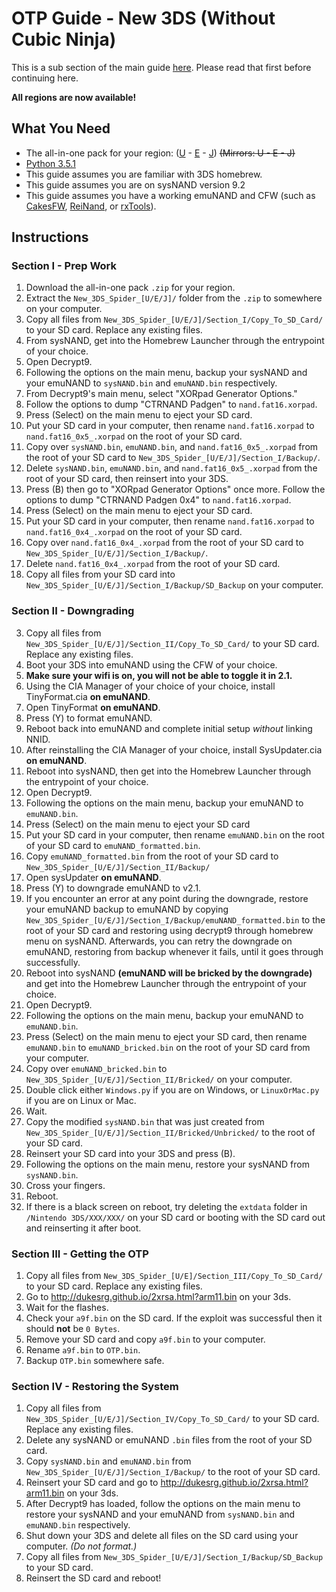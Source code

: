 # OTP Guide - New 3DS (Without Cubic Ninja)

This is a sub section of the main guide [here](https://github.com/Plailect/OTP/blob/master/README.md). Please read that first before continuing here.

**All regions are now available!**

## What You Need

* The all-in-one pack for your region: ([U](https://mega.nz/#!V11RwKhY!hv8aCgIV5PA9GOt9h1VzKmhGrZcP8-NwmLKWDKyd3Ac) - [E](https://mega.nz/#!RgUgEZxZ!2j-XuldVMepFGBYb4RsCZvkmN4DAvO-tOu4-cn8B_Hg) - [J](https://mega.nz/#!RlE2EZ7K!nzKL0NsBZ8ZTxpmJM3HYatSsI0-KvH2QMXnb21vhZQI)) ~~(Mirrors: U - E - J)~~
* [Python 3.5.1](https://www.python.org/downloads/)
* This guide assumes you are familiar with 3DS homebrew.
* This guide assumes you are on sysNAND version 9.2
* This guide assumes you have a working emuNAND and CFW (such as [CakesFW](https://github.com/mid-kid/CakesForeveryWan), [ReiNand](https://github.com/Reisyukaku/ReiNand), or [rxTools](https://github.com/roxas75/rxTools)).

## Instructions
### Section I - Prep Work
1. Download the all-in-one pack `.zip` for your region.
2. Extract the `New_3DS_Spider_[U/E/J]/` folder from the `.zip` to somewhere on your computer.
3. Copy all files from `New_3DS_Spider_[U/E/J]/Section_I/Copy_To_SD_Card/` to your SD card. Replace any existing files.
5. From sysNAND, get into the Homebrew Launcher through the entrypoint of your choice.
6. Open Decrypt9.
7. Following the options on the main menu, backup your sysNAND and your emuNAND to `sysNAND.bin` and `emuNAND.bin` respectively.
8. From Decrypt9's main menu, select "XORpad Generator Options."
9. Follow the options to dump "CTRNAND Padgen" to `nand.fat16.xorpad`.
10. Press (Select) on the main menu to eject your SD card.
11. Put your SD card in your computer, then rename `nand.fat16.xorpad` to `nand.fat16_0x5_.xorpad` on the root of your SD card.
12. Copy over `sysNAND.bin`, `emuNAND.bin`, and `nand.fat16_0x5_.xorpad` from the root of your SD card to `New_3DS_Spider_[U/E/J]/Section_I/Backup/`.
13. Delete `sysNAND.bin`, `emuNAND.bin`, and `nand.fat16_0x5_.xorpad` from the root of your SD card, then reinsert into your 3DS.
14. Press (B) then go to "XORpad Generator Options" once more. Follow the options to dump "CTRNAND Padgen 0x4" to `nand.fat16.xorpad`.
10. Press (Select) on the main menu to eject your SD card.
11. Put your SD card in your computer, then rename `nand.fat16.xorpad` to `nand.fat16_0x4_.xorpad` on the root of your SD card.
12. Copy over `nand.fat16_0x4_.xorpad` from the root of your SD card to `New_3DS_Spider_[U/E/J]/Section_I/Backup/`.
13. Delete `nand.fat16_0x4_.xorpad` from the root of your SD card.
18. Copy all files from your SD card into `New_3DS_Spider_[U/E/J]/Section_I/Backup/SD_Backup` on your computer.

### Section II - Downgrading
3. Copy all files from `New_3DS_Spider_[U/E/J]/Section_II/Copy_To_SD_Card/` to your SD card. Replace any existing files.
1. Boot your 3DS into emuNAND using the CFW of your choice.
2. **Make sure your wifi is on, you will not be able to toggle it in 2.1.**
2. Using the CIA Manager of your choice of your choice, install TinyFormat.cia **on emuNAND**.
3. Open TinyFormat **on emuNAND**.
4. Press (Y) to format emuNAND.
5. Reboot back into emuNAND and complete initial setup *without* linking NNID.
6. After reinstalling the CIA Manager of your choice, install SysUpdater.cia **on emuNAND**.
6. Reboot into sysNAND, then get into the Homebrew Launcher through the entrypoint of your choice.
6. Open Decrypt9.
7. Following the options on the main menu, backup your emuNAND to `emuNAND.bin`.
10. Press (Select) on the main menu to eject your SD card
11. Put your SD card in your computer, then rename `emuNAND.bin` on the root of your SD card to `emuNAND_formatted.bin`.
8. Copy `emuNAND_formatted.bin` from the root of your SD card to `New_3DS_Spider_[U/E/J]/Section_II/Backup/`
7. Open sysUpdater **on emuNAND**.
8. Press (Y) to downgrade emuNAND to v2.1.
9. If you encounter an error at any point during the downgrade, restore your emuNAND backup to emuNAND by copying `New_3DS_Spider_[U/E/J]/Section_I/Backup/emuNAND_formatted.bin` to the root of your SD card and restoring using decrypt9 through homebrew menu on sysNAND. Afterwards, you can retry the downgrade on emuNAND, restoring from backup whenever it fails, until it goes through successfully.
9. Reboot into sysNAND **(emuNAND will be bricked by the downgrade)** and get into the Homebrew Launcher through the entrypoint of your choice.
10. Open Decrypt9.
11. Following the options on the main menu, backup your emuNAND to `emuNAND.bin`.
12. Press (Select) on the main menu to eject your SD card, then rename `emuNAND.bin` to `emuNAND_bricked.bin` on the root of your SD card from your computer.
13. Copy over `emuNAND_bricked.bin` to `New_3DS_Spider_[U/E/J]/Section_II/Bricked/` on your computer.
13. Double click either `Windows.py` if you are on Windows, or `LinuxOrMac.py` if you are on Linux or Mac.
14. Wait.
22. Copy the modified `sysNAND.bin` that was just created from `New_3DS_Spider_[U/E/J]/Section_II/Bricked/Unbricked/` to the root of your SD card.
24. Reinsert your SD card into your 3DS and press (B).
25. Following the options on the main menu, restore your sysNAND from `sysNAND.bin`.
26. Cross your fingers.
27. Reboot.
28. If there is a black screen on reboot, try deleting the `extdata` folder in `/Nintendo 3DS/XXX/XXX/` on your SD card or booting with the SD card out and reinserting it after boot.

### Section III - Getting the OTP
1. Copy all files from `New_3DS_Spider_[U/E]/Section_III/Copy_To_SD_Card/` to your SD card. Replace any existing files.
2. Go to http://dukesrg.github.io/2xrsa.html?arm11.bin on your 3ds.
3. Wait for the flashes.
4. Check your `a9f.bin` on the SD card. If the exploit was successful then it should **not** be `0 Bytes`.
5. Remove your SD card and copy `a9f.bin` to your computer.
6. Rename `a9f.bin` to `OTP.bin`.
7. Backup `OTP.bin` somewhere safe.

### Section IV - Restoring the System
1. Copy all files from `New_3DS_Spider_[U/E/J]/Section_IV/Copy_To_SD_Card/` to your SD card. Replace any existing files.
1. Delete any sysNAND or emuNAND `.bin` files from the root of your SD card.
2. Copy `sysNAND.bin` and `emuNAND.bin` from `New_3DS_Spider_[U/E/J]/Section_I/Backup/` to the root of your SD card.
3. Reinsert your SD card and go to http://dukesrg.github.io/2xrsa.html?arm11.bin on your 3ds.
4. After Decrypt9 has loaded, follow the options on the main menu to restore your sysNAND and your emuNAND from `sysNAND.bin` and `emuNAND.bin` respectively.
5. Shut down your 3DS and delete all files on the SD card using your computer. *(Do not format.)*
6. Copy all files from `New_3DS_Spider_[U/E/J]/Section_I/Backup/SD_Backup` to your SD card.
7. Reinsert the SD card and reboot!
